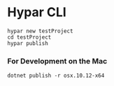 # Hypar CLI
```
hypar new testProject
cd testProject
hypar publish
```

### For Development on the Mac
`dotnet publish -r osx.10.12-x64`